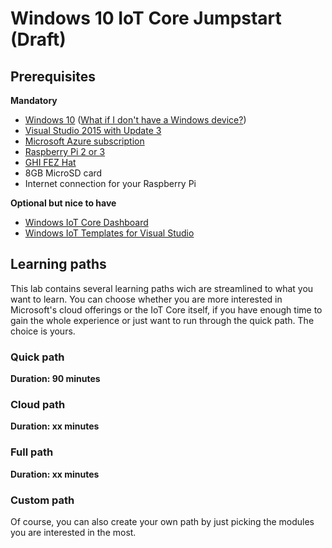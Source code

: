 # Windows 10 IoT Core Jumpstart (Draft)

## Prerequisites
**Mandatory**
- [Windows 10](https://www.microsoft.com/windows) ([What if I don't have a Windows device?](../../wiki/What-if-I-don‘t-have-Windows-device%3F))
- [Visual Studio 2015 with Update 3](https://www.visualstudio.com/products/visual-studio-community-vs)
- [Microsoft Azure subscription](https://azure.microsoft.com/en-us/free/)
- [Raspberry Pi 2 or 3](https://www.raspberrypi.org/products/raspberry-pi-3-model-b/)
- [GHI FEZ Hat](https://www.ghielectronics.com/catalog/product/500)
- 8GB MicroSD card
- Internet connection for your Raspberry Pi

**Optional but nice to have**
- [Windows IoT Core Dashboard](http://go.microsoft.com/fwlink/?LinkID=708576)
- [Windows IoT Templates for Visual Studio](https://visualstudiogallery.msdn.microsoft.com/55b357e1-a533-43ad-82a5-a88ac4b01dec)

## Learning paths
This lab contains several learning paths wich are streamlined to what you want to learn. You can choose whether you are more interested in Microsoft's cloud offerings or the IoT Core itself, if you have enough time to gain the whole experience or just want to run through the quick path. The choice is yours.

### Quick path
**Duration: 90 minutes**

### Cloud path
**Duration: xx minutes**

### Full path
**Duration: xx minutes**

### Custom path
Of course, you can also create your own path by just picking the modules you are interested in the most.
